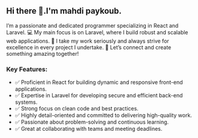 ##  Hi there 👋.I'm mahdi paykoub.

I’m a passionate and dedicated programmer specializing in React and Laravel.
💻 My main focus is on Laravel, where I build robust and scalable web applications.
🚀 I take my work seriously and always strive for excellence in every project I undertake.
🌟 Let’s connect and create something amazing together!

<h3>
  Key Features:
</h3>

<ul>
  <li>
   ✅️  Proficient in React for building dynamic and responsive front-end applications.
  </li>
  <li>
  ✅️  Expertise in Laravel for developing secure and efficient back-end systems.
  </li>
  <li>
   ✅️ Strong focus on clean code and best practices.
  </li>
  <li>
   ✅️ Highly detail-oriented and committed to delivering high-quality work.
  </li>
  <li>
   ✅️ Passionate about problem-solving and continuous learning.
  </li>
  <li>
  ✅️ Great at collaborating with teams and meeting deadlines.
  </li>
</ul>
